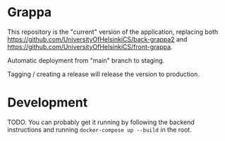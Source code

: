 # Grappa

This repository is the "current" version of the application, replacing both https://github.com/UniversityOfHelsinkiCS/back-grappa2 and https://github.com/UniversityOfHelsinkiCS/front-grappa.

Automatic deployment from "main" branch to staging. 

Tagging / creating a release will release the version to production.

# Development

TODO. You can probably get it running by following the backend instructions and running `docker-compose up --build` in the root.